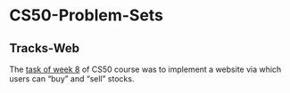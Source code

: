 # CS50-Problem-Sets
## Tracks-Web
The [task of week 8](https://cs50.harvard.edu/x/2020/tracks/web/finance/) of CS50 course was to implement a website via which users can “buy” and “sell” stocks.
